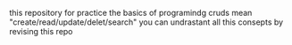 this repository for practice the basics of programindg 
cruds mean "create/read/update/delet/search"
you can undrastant all this consepts by revising this repo
